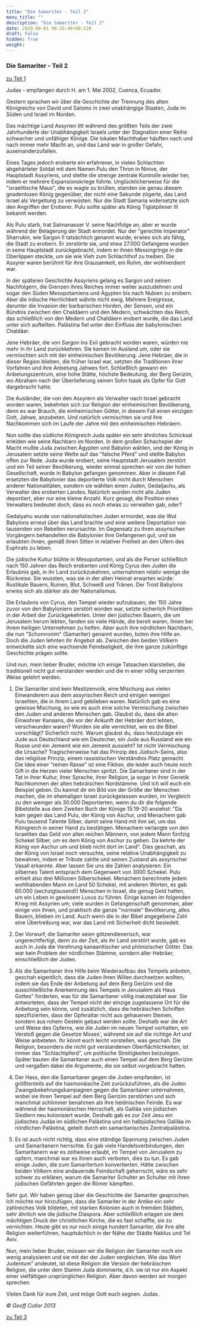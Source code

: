 ```yaml
---
title: "Die Samariter - Teil 2"
menu_title: ""
description: "Die Samariter - Teil 2"
date: 2020-08-01 06:25:48+00:220
draft: False
hidden: True
weight:
---
```

### Die Samariter - Teil 2

[zu Teil 1](/aktuelle-botschaften/aktuelle-botschaften-in-reihenfolge-des-datums/aktuelle-botschaften-2002/die-samariter-teil-1-hr-judas-30-april-2002/)

Judas - empfangen durch H. am 1. Mai 2002, Cuenca, Ecuador.

Gestern sprachen wir über die Geschichte der Trennung des alten Königreichs von David und Salomo in zwei unabhängige Staaten, Juda im Süden und Israel im Norden.

Das mächtige Land Assyrien litt während des größten Teils der zwei Jahrhunderte der Unabhängigkeit Israels unter der Stagnation einer Reihe schwacher und unfähiger Könige. Die lokalen Machthaber häuften nach und nach immer mehr Macht an, und das Land war in großer Gefahr, auseinanderzufallen.

Eines Tages jedoch eroberte ein erfahrener, in vielen Schlachten abgehärteter Soldat mit dem Namen Pulu den Thron in Ninive, der Hauptstadt Assyriens, und stellte die strenge zentrale Kontrolle wieder her, indem er mehrere Expansionskriege führte. Unglücklicherweise für die "israelitische Maus", die es wagte zu brüllen, standen sie genau diesem gnadenlosen König gegenüber, der nicht eine Sekunde zögerte, das Land Israel als Vergeltung zu verwüsten. Nur die Stadt Samaria widersetzte sich den Angriffen der Eroberer. Pulu sollte später als König Tiglatpileser III bekannt werden.

Als Pulu starb, trat Salmanasser V. seine Nachfolge an, aber er wurde während der Belagerung der Stadt ermordet. Nur der "gerechte Imperator" Sharrukin, wie Sargon II tatsächlich genannt wurde, erwies sich als fähig, die Stadt zu erobern. Er zerstörte sie, und etwa 27.000 Gefangene wurden in seine Hauptstadt zurückgebracht, indem er ihnen Messingringe in die Oberlippen steckte, um sie wie Vieh zum Schlachthof zu treiben. Die Assyrer waren berühmt für ihre Grausamkeit, ein Ruhm, der wohlverdient war.

In der späteren Geschichte Assyriens gelang es Sargon und seinen Nachfolgern, die Grenzen ihres Reiches immer weiter auszudehnen und sogar den Süden Mesopotamiens und Ägypten bis nach Nubien zu erobern. Aber die irdische Herrlichkeit währte nicht ewig. Mehrere Ereignisse, darunter die Invasion der barbarischen Horden, der Sensen, und ein Bündnis zwischen den Chaldäern und den Medern, schwächten das Reich, das schließlich von den Medern und Chaldäern erobert wurde, die das Land unter sich aufteilten. Palästina fiel unter den Einfluss der babylonischen Chaldäer.

Jene Hebräer, die von Sargon ins Exil gebracht worden waren, würden nie mehr in ihr Land zurückkehren. Sie kamen im Ausland um, oder sie vermischten sich mit der einheimischen Bevölkerung. Jene Hebräer, die in dieser Region blieben, die früher Israel war, setzten die Traditionen ihrer Vorfahren und ihre Anbetung Jahwes fort. Schließlich gewann ein Anbetungszentrum, eine hohe Stätte, höchste Bedeutung, der Berg Gerizim, wo Abraham nach der Überlieferung seinen Sohn Isaak als Opfer für Gott dargebracht hatte.

Die Ausländer, die von den Assyrern als Verwalter nach Israel gebracht worden waren, bekehrten sich zur Religion der einheimischen Bevölkerung, denn es war Brauch, die einheimischen Götter, in diesem Fall einen einzigen Gott, Jahwe, anzubeten. Und natürlich vermischten sie und ihre Nachkommen sich im Laufe der Jahre mit den einheimischen Hebräern.

Nun sollte das südliche Königreich Juda später ein sehr ähnliches Schicksal erleiden wie seine Nachbarn im Norden. In dem großen Schachspiel der Macht mußte Juda zwischen Ägypten und Babylon wählen, und der König in Jerusalem setzte seine Wette auf das "falsche Pferd" und stellte Babylon offen zur Rede. Juda wurde erobert, seine Hauptstadt Jerusalem zerstört und ein Teil seiner Bevölkerung, wieder einmal sprechen wir von der hohen Gesellschaft, wurde in Babylon gefangen genommen. Aber in diesem Fall ersetzten die Babylonier das deportierte Volk nicht durch Menschen anderer Nationalitäten, sondern sie wählten einen Juden, Gedaljachu, als Verwalter des eroberten Landes. Natürlich wurden nicht alle Juden deportiert, aber nur eine kleine Anzahl. Kurz gesagt, die Position eines Verwalters bedeutet doch, dass es noch etwas zu verwalten gab, oder?

Gedalyahu wurde von nationalistischen Juden ermordet, was die Wut Babylons erneut über das Land brachte und eine weitere Deportation von tausenden von Rebellen verursachte. Im Gegensatz zu ihren assyrischen Vorgängern behandelten die Babylonier ihre Gefangenen gut, und sie erlaubten ihnen, gemäß ihren Sitten in relativer Freiheit an den Ufern des Euphrats zu leben.

Die jüdische Kultur blühte in Mesopotamien, und als die Perser schließlich nach 150 Jahren das Reich eroberten und König Cyrus den Juden die Erlaubnis gab, in ihr Land zurückzukehren, unternahmen relativ wenige die Rückreise. Sie wussten, was sie in der alten Heimat erwarten würde: Rustikale Bauern, Ruinen, Blut, Schweiß und Tränen. Der Trost Babylons erwies sich als stärker als der Nationalismus.

Die Erlaubnis von Cyrus, den Tempel wieder aufzubauen, der 150 Jahre zuvor von den Babyloniern zerstört worden war, setzte sicherlich Prioritäten in der Arbeit der Zurückgekehrten. Unter den jüdischen Bauern, die um Jerusalem herum lebten, fanden sie viele Hände, die bereit waren, ihnen bei ihrem heiligen Unternehmen zu helfen. Aber auch ihre nördlichen Nachbarn, die nun "Schomronim" (Samariter) genannt wurden, boten ihre Hilfe an. Doch die Juden lehnten ihr Angebot ab. Zwischen den beiden Völkern entwickelte sich eine wachsende Feindseligkeit, die ihre ganze zukünftige Geschichte prägen sollte.

Und nun, mein lieber Bruder, möchte ich einige Tatsachen klarstellen, die traditionell nicht gut verstanden werden und die in einer völlig verzerrten Weise gelehrt werden.

  1. Die Samariter sind kein Mestizenvolk, eine Mischung aus vielen Einwanderern aus dem assyrischen Reich und einigen wenigen Israeliten, die in ihrem Land geblieben waren. Natürlich gab es eine gewisse Mischung, so wie es auch eine solche Vermischung zwischen den Juden und anderen Menschen gab. Glaubst du, dass die alten Einwohner Kanaans, die vor der Ankunft der Hebräer dort lebten, verschwunden waren? Wurden sie alle vernichtet, wie es die Bibel vorschlägt? Sicherlich nicht. Warum glaubst du, dass heutzutage ein Jude aus Deutschland wie ein Deutscher, ein Jude aus Russland wie ein Russe und ein Jemenit wie ein Jemenit aussieht? Ist nicht Vermischung die Ursache? Tragischerweise hat das Prinzip des Jüdisch-Seins, also das religiöse Prinzip, einem rassistischen Verständnis Platz gemacht. Die Idee einer "reinen Rasse" ist eine Fiktion, die leider auch heute noch Gift in die Herzen vieler Menschen spritzt. Die Samaritaner sind in der Tat in ihrer Kultur, ihrer Sprache, ihrer Religion, ja sogar in ihrer Genetik Nachkommen der alten hebräischen Nordstämme. Und ich will euch ein Beispiel geben. Du kannst dir ein Bild von der Größe der Menschen machen, die im ehemaligen Israel zurückgelassen wurden, im Vergleich zu den weniger als 30.000 Deportierten, wenn du dir die folgende Bibelstelle aus dem Zweiten Buch der Könige 15:19-20 ansiehst: "Da kam gegen das Land Pulu, der König von Aschur, und Menachem gab Pulu tausend Talente Silber, damit seine Hand mit ihm sei, um das Königreich in seiner Hand zu bestätigen. Menachem verlangte von den Israeliten das Geld von allen reichen Männern, von jedem Mann fünfzig Schekel Silber, um es dem König von Aschur zu geben. Da kehrte der König von Aschur um und blieb nicht dort im Land". Dies geschah, als der König von Israel noch versuchte, seine relative Unabhängigkeit zu bewahren, indem er Tribute zahlte und seinen Zustand als assyrischer Vasall erkannte. Aber lassen Sie uns die Zahlen analysieren: Ein silbernes Talent entsprach dem Gegenwert von 3000 Schekel. Pulu erhielt also drei Millionen Silberschekel. Menachem berechnete jedem wohlhabenden Mann im Land 50 Schekel, mit anderen Worten, es gab 60.000 (sechzigtausend!) Menschen in Israel, die genug Geld hatten, um ein Leben in gewissem Luxus zu führen. Einige kamen im folgenden Krieg mit Assyrien um; viele wurden in Gefangenschaft genommen, aber einige von ihnen, und praktisch die ganze "normale" Bevölkerung, alles Bauern, blieben im Land. Auch wenn die in der Bibel angegebene Zahl eine Übertreibung war, war das Land mit Sicherheit dicht besiedelt.

  2. Der Vorwurf, die Samariter seien götzendienerisch, war ungerechtfertigt, denn zu der Zeit, als ihr Land zerstört wurde, gab es auch in Juda die Verehrung kanaanitischer und phönizischer Götter. Das war kein Problem der nördlichen Stämme, sondern aller Hebräer, einschließlich der Juden.

  3. Als die Samaritaner ihre Hilfe beim Wiederaufbau des Tempels anboten, geschah eigentlich, dass die Juden ihren Willen durchsetzen wollten, indem sie das Ende der Anbetung auf dem Berg Gerizim und die ausschließliche Anerkennung des Tempels in Jerusalem als Haus Gottes" forderten, was für die Samaritaner völlig inakzeptabel war. Sie antworteten, dass der Tempel nicht der einzige zugelassene Ort für die Anbetung sein könne, und zusätzlich, dass die hebräischen Schriften spezifizierten, dass der Opferaltar nicht aus gehauenen Steinen, sondern aus rohem Gestein gebaut werden sollte. Deshalb war die Art und Weise des Opferns, wie die Juden im neuen Tempel vorhatten, ein Verstoß gegen die Gesetze Moses', während sie auf die richtige Art und Weise anbeteten. Ihr könnt euch leicht vorstellen, was geschah. Die Religion, besonders die nicht gut verstandenen Oberflächlichkeiten, ist immer das "Schlachtpferd", um politische Streitigkeiten beizulegen. Später bauten die Samaritaner auch einen Tempel auf dem Berg Gerizim und vergaßen dabei die Argumente, die sie selbst vorgebracht hatten.

  4. Der Hass, den die Samaritaner gegen die Juden empfanden, ist größtenteils auf die hasmonäische Zeit zurückzuführen, als die Juden Zwangsbekehrungskampagnen gegen die Samaritaner unternahmen, wobei sie ihren Tempel auf dem Berg Gerizim zerstörten und sich manchmal schlimmer benahmen als ihre heidnischen Feinde. Es war während der hasmonäischen Herrschaft, als Galiläa von jüdischen Siedlern neu kolonisiert wurde. Deshalb gab es zur Zeit Jesu ein jüdisches Judäa im südlichen Palästina und ein halbjüdisches Galiläa im nördlichen Palästina, geteilt durch ein samaritanisches Zentralpalästina.

  5. Es ist auch nicht richtig, dass eine ständige Spannung zwischen Juden und Samaritanern herrschte. Es gab viele Handelsverbindungen, den Samaritanern war es zeitweise erlaubt, im Tempel von Jerusalem zu opfern, manchmal war es ihnen auch verboten, dies zu tun. Es gab einige Juden, die zum Samaritertum konvertierten. Hätte zwischen beiden Völkern eine andauernde Feindschaft geherrscht, wäre es sehr schwer zu erklären, warum die Samariter Schulter an Schulter mit ihren jüdischen Gefährten gegen die Römer kämpften.

Sehr gut. Wir haben genug über die Geschichte der Samariter gesprochen. Ich möchte nur hinzufügen, dass die Samariter in der Antike ein sehr zahlreiches Volk bildeten, mit starken Kolonien auch in fremden Städten, sehr ähnlich wie die jüdische Diaspora. Aber schließlich erlagen sie dem mächtigen Druck der christlichen Kirche, die es fast schaffte, sie zu vernichten. Heute gibt es nur noch einige hundert Samariter, die ihre alte Religion weiterführen, hauptsächlich in der Nähe der Städte Nablus und Tel Aviv.

Nun, mein lieber Bruder, müssen wir die Religion der Samariter noch ein wenig analysieren und sie mit der der Juden vergleichen. Wie das Wort Judentum" andeutet, ist diese Religion die Version der hebräischen Religion, die unter dem Stamm Juda dominierte, d.h. sie ist nur ein Aspekt einer vielfältigen ursprünglichen Religion. Aber davon werden wir morgen sprechen.

Vielen Dank für eure Zeit, und möge Gott euch segnen. Judas.

*© Geoff Cutler 2013*

[zu Teil 3](/aktuelle-botschaften/aktuelle-botschaften-in-reihenfolge-des-datums/aktuelle-botschaften-2002/die-samariter-teil-3-hr-judas-2-mai-2002/)
